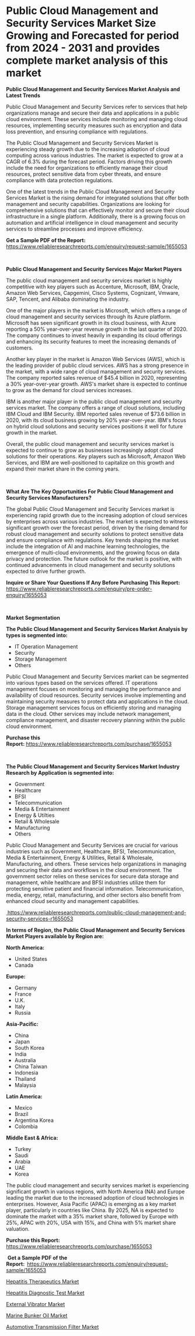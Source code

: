 <p><h1>Public Cloud Management and Security Services Market Size Growing and Forecasted for period from 2024 - 2031 and provides complete market analysis of this market</h1></p><p><strong>Public Cloud Management and Security Services Market Analysis and Latest Trends</strong></p>
<p><p>Public Cloud Management and Security Services refer to services that help organizations manage and secure their data and applications in a public cloud environment. These services include monitoring and managing cloud resources, implementing security measures such as encryption and data loss prevention, and ensuring compliance with regulations.</p><p>The Public Cloud Management and Security Services Market is experiencing steady growth due to the increasing adoption of cloud computing across various industries. The market is expected to grow at a CAGR of 6.3% during the forecast period. Factors driving this growth include the need for organizations to efficiently manage their cloud resources, protect sensitive data from cyber threats, and ensure compliance with data protection regulations.</p><p>One of the latest trends in the Public Cloud Management and Security Services Market is the rising demand for integrated solutions that offer both management and security capabilities. Organizations are looking for comprehensive solutions that can effectively monitor and secure their cloud infrastructure in a single platform. Additionally, there is a growing focus on automation and artificial intelligence in cloud management and security services to streamline processes and improve efficiency.</p></p>
<p><strong>Get a Sample PDF of the Report:&nbsp;</strong> <a href="https://www.reliableresearchreports.com/enquiry/request-sample/1655053">https://www.reliableresearchreports.com/enquiry/request-sample/1655053</a></p>
<p>&nbsp;</p>
<p><strong>Public Cloud Management and Security Services Major Market Players</strong></p>
<p><p>The public cloud management and security services market is highly competitive with key players such as Accenture, Microsoft, IBM, Oracle, Amazon Web Services, Capgemini, Cisco Systems, Cognizant, Vmware, SAP, Tencent, and Alibaba dominating the industry.</p><p>One of the major players in the market is Microsoft, which offers a range of cloud management and security services through its Azure platform. Microsoft has seen significant growth in its cloud business, with Azure reporting a 50% year-over-year revenue growth in the last quarter of 2020. The company continues to invest heavily in expanding its cloud offerings and enhancing its security features to meet the increasing demands of customers.</p><p>Another key player in the market is Amazon Web Services (AWS), which is the leading provider of public cloud services. AWS has a strong presence in the market, with a wide range of cloud management and security services. The company reported sales revenue of $45.4 billion in 2020, representing a 30% year-over-year growth. AWS's market share is expected to continue to grow as the demand for cloud services increases.</p><p>IBM is another major player in the public cloud management and security services market. The company offers a range of cloud solutions, including IBM Cloud and IBM Security. IBM reported sales revenue of $73.6 billion in 2020, with its cloud business growing by 20% year-over-year. IBM's focus on hybrid cloud solutions and security services positions it well for future growth in the market.</p><p>Overall, the public cloud management and security services market is expected to continue to grow as businesses increasingly adopt cloud solutions for their operations. Key players such as Microsoft, Amazon Web Services, and IBM are well-positioned to capitalize on this growth and expand their market share in the coming years.</p></p>
<p>&nbsp;</p>
<p><strong>What Are The Key Opportunities For Public Cloud Management and Security Services Manufacturers?</strong></p>
<p><p>The global Public Cloud Management and Security Services market is experiencing rapid growth due to the increasing adoption of cloud services by enterprises across various industries. The market is expected to witness significant growth over the forecast period, driven by the rising demand for robust cloud management and security solutions to protect sensitive data and ensure compliance with regulations. Key trends shaping the market include the integration of AI and machine learning technologies, the emergence of multi-cloud environments, and the growing focus on data privacy and protection. The future outlook for the market is positive, with continued advancements in cloud management and security solutions expected to drive further growth.</p></p>
<p><strong>Inquire or Share Your Questions If Any Before Purchasing This Report:</strong> <a href="https://www.reliableresearchreports.com/enquiry/pre-order-enquiry/1655053">https://www.reliableresearchreports.com/enquiry/pre-order-enquiry/1655053</a></p>
<p>&nbsp;</p>
<p><strong>Market Segmentation</strong></p>
<p><strong>The Public Cloud Management and Security Services Market Analysis by types is segmented into:</strong></p>
<p><ul><li>IT Operation Management</li><li>Security</li><li>Storage Management</li><li>Others</li></ul></p>
<p><p>Public Cloud Management and Security Services market can be segmented into various types based on the services offered. IT operations management focuses on monitoring and managing the performance and availability of cloud resources. Security services involve implementing and maintaining security measures to protect data and applications in the cloud. Storage management services focus on efficiently storing and managing data in the cloud. Other services may include network management, compliance management, and disaster recovery planning within the public cloud environment.</p></p>
<p><strong>Purchase this Report:&nbsp;</strong><a href="https://www.reliableresearchreports.com/purchase/1655053">https://www.reliableresearchreports.com/purchase/1655053</a></p>
<p>&nbsp;</p>
<p><strong>The Public Cloud Management and Security Services Market Industry Research by Application is segmented into:</strong></p>
<p><ul><li>Government</li><li>Healthcare</li><li>BFSI</li><li>Telecommunication</li><li>Media & Entertainment</li><li>Energy & Utilties</li><li>Retail & Wholesale</li><li>Manufacturing</li><li>Others</li></ul></p>
<p><p>Public Cloud Management and Security Services are crucial for various industries such as Government, Healthcare, BFSI, Telecommunication, Media & Entertainment, Energy & Utilities, Retail & Wholesale, Manufacturing, and others. These services help organizations in managing and securing their data and workflows in the cloud environment. The government sector relies on these services for secure data storage and management, while healthcare and BFSI industries utilize them for protecting sensitive patient and financial information. Telecommunication, media, energy, retail, manufacturing, and other sectors also benefit from enhanced cloud security and management capabilities.</p></p>
<p><a href="https://www.reliableresearchreports.com/public-cloud-management-and-security-services-r1655053">&nbsp;https://www.reliableresearchreports.com/public-cloud-management-and-security-services-r1655053</a></p>
<p><strong>In terms of Region, the Public Cloud Management and Security Services Market Players available by Region are:</strong></p>
<p>
    <p> <strong> North America: </strong>
        <ul>
            <li>United States</li>
            <li>Canada</li>
        </ul>
        </p> 
    <p> <strong> Europe: </strong>
        <ul>
            <li>Germany</li>
            <li>France</li>
            <li>U.K.</li>
            <li>Italy</li>
            <li>Russia</li>
        </ul>
        </p> 
    <p> <strong> Asia-Pacific: </strong>
        <ul>
            <li>China</li>
            <li>Japan</li>
            <li>South Korea</li>
            <li>India</li>
            <li>Australia</li>
            <li>China Taiwan</li>
            <li>Indonesia</li>
            <li>Thailand</li>
            <li>Malaysia</li>
        </ul>
        </p> 
    <p> <strong> Latin America: </strong>
        <ul>
            <li>Mexico</li>
            <li>Brazil</li>
            <li>Argentina Korea</li>
            <li>Colombia</li>
        </ul>
        </p> 
    <p> <strong> Middle East & Africa: </strong>
        <ul>
            <li>Turkey</li>
            <li>Saudi</li>
            <li>Arabia</li>
            <li>UAE</li>
            <li>Korea</li>
        </ul>
    </p>
    </p>
<p><p>The public cloud management and security services market is experiencing significant growth in various regions, with North America (NA) and Europe leading the market due to the increased adoption of cloud technologies in enterprises. However, Asia Pacific (APAC) is emerging as a key market player, particularly in countries like China. By 2025, NA is expected to dominate the market with a 35% market share, followed by Europe with 25%, APAC with 20%, USA with 15%, and China with 5% market share valuation.</p></p>
<p><strong>Purchase this Report: </strong><a href="https://www.reliableresearchreports.com/purchase/1655053">https://www.reliableresearchreports.com/purchase/1655053</a></p>
<p>&nbsp;<strong>Get a Sample PDF of the Report:&nbsp;&nbsp;</strong><a href="https://www.reliableresearchreports.com/enquiry/request-sample/1655053">https://www.reliableresearchreports.com/enquiry/request-sample/1655053</a></p>
<p><strong></strong></p>
<p><p><a href="https://github.com/btwcqfvq34/Market-Research-Report-List-2/blob/main/hepatitis-therapeutics-market.md">Hepatitis Therapeutics Market</a></p><p><a href="https://github.com/nicoletavirag/Market-Research-Report-List-4/blob/main/hepatitis-diagnostic-test-market.md">Hepatitis Diagnostic Test Market</a></p><p><a href="https://www.linkedin.com/pulse/global-external-vibrator-industry-types-applications-market-beune?trackingId=8vubiGCvSCyzL%2FRMafwWlg%3D%3D">External Vibrator Market</a></p><p><a href="https://www.linkedin.com/pulse/strategic-insights-global-marine-bunker-oil-market-trends-2024-bxemf?trackingId=KSFa%2BFmcT%2BCZIUPsiwzJjQ%3D%3D">Marine Bunker Oil Market</a></p><p><a href="https://www.linkedin.com/pulse/global-automotive-transmission-filter-market-status-2024-2031-tn39f?trackingId=m1h7wXVQREiDS%2BZydjoAjQ%3D%3D">Automotive Transmission Filter Market</a></p></p>